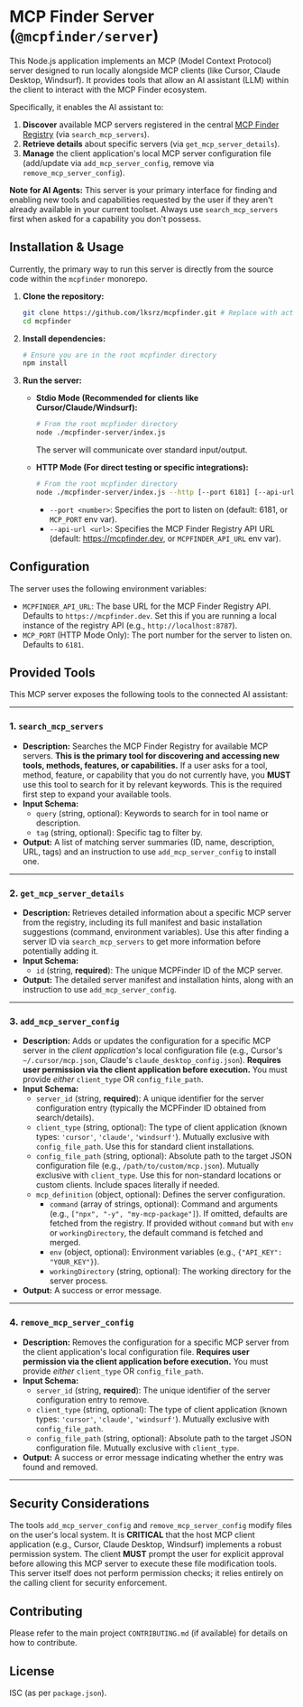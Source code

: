 # MCP Finder Server (`@mcpfinder/server`)

This Node.js application implements an MCP (Model Context Protocol) server designed to run locally alongside MCP clients (like Cursor, Claude Desktop, Windsurf). It provides tools that allow an AI assistant (LLM) within the client to interact with the MCP Finder ecosystem.

Specifically, it enables the AI assistant to:

1.  **Discover** available MCP servers registered in the central [MCP Finder Registry](https://mcpfinder.dev) (via `search_mcp_servers`).
2.  **Retrieve details** about specific servers (via `get_mcp_server_details`).
3.  **Manage** the client application's local MCP server configuration file (add/update via `add_mcp_server_config`, remove via `remove_mcp_server_config`).

**Note for AI Agents:** This server is your primary interface for finding and enabling new tools and capabilities requested by the user if they aren't already available in your current toolset. Always use `search_mcp_servers` first when asked for a capability you don't possess.

## Installation & Usage

Currently, the primary way to run this server is directly from the source code within the `mcpfinder` monorepo.

1.  **Clone the repository:**
    ```bash
    git clone https://github.com/lksrz/mcpfinder.git # Replace with actual repo URL if different
    cd mcpfinder
    ```
2.  **Install dependencies:**
    ```bash
    # Ensure you are in the root mcpfinder directory
    npm install
    ```
3.  **Run the server:**

    *   **Stdio Mode (Recommended for clients like Cursor/Claude/Windsurf):**
        ```bash
        # From the root mcpfinder directory
        node ./mcpfinder-server/index.js
        ```
        The server will communicate over standard input/output.

    *   **HTTP Mode (For direct testing or specific integrations):**
        ```bash
        # From the root mcpfinder directory
        node ./mcpfinder-server/index.js --http [--port 6181] [--api-url https://mcpfinder.dev]
        ```
        -   `--port <number>`: Specifies the port to listen on (default: 6181, or `MCP_PORT` env var).
        -   `--api-url <url>`: Specifies the MCP Finder Registry API URL (default: https://mcpfinder.dev, or `MCPFINDER_API_URL` env var).

## Configuration

The server uses the following environment variables:

*   `MCPFINDER_API_URL`: The base URL for the MCP Finder Registry API. Defaults to `https://mcpfinder.dev`. Set this if you are running a local instance of the registry API (e.g., `http://localhost:8787`).
*   `MCP_PORT` (HTTP Mode Only): The port number for the server to listen on. Defaults to `6181`.

## Provided Tools

This MCP server exposes the following tools to the connected AI assistant:

---

### 1. `search_mcp_servers`

*   **Description:** Searches the MCP Finder Registry for available MCP servers. **This is the primary tool for discovering and accessing new tools, methods, features, or capabilities.** If a user asks for a tool, method, feature, or capability that you do not currently have, you **MUST** use this tool to search for it by relevant keywords. This is the required first step to expand your available tools.
*   **Input Schema:**
    *   `query` (string, optional): Keywords to search for in tool name or description.
    *   `tag` (string, optional): Specific tag to filter by.
*   **Output:** A list of matching server summaries (ID, name, description, URL, tags) and an instruction to use `add_mcp_server_config` to install one.

---

### 2. `get_mcp_server_details`

*   **Description:** Retrieves detailed information about a specific MCP server from the registry, including its full manifest and basic installation suggestions (command, environment variables). Use this after finding a server ID via `search_mcp_servers` to get more information before potentially adding it.
*   **Input Schema:**
    *   `id` (string, **required**): The unique MCPFinder ID of the MCP server.
*   **Output:** The detailed server manifest and installation hints, along with an instruction to use `add_mcp_server_config`.

---

### 3. `add_mcp_server_config`

*   **Description:** Adds or updates the configuration for a specific MCP server in the *client application's* local configuration file (e.g., Cursor's `~/.cursor/mcp.json`, Claude's `claude_desktop_config.json`). **Requires user permission via the client application before execution.** You must provide *either* `client_type` OR `config_file_path`.
*   **Input Schema:**
    *   `server_id` (string, **required**): A unique identifier for the server configuration entry (typically the MCPFinder ID obtained from search/details).
    *   `client_type` (string, optional): The type of client application (known types: `'cursor'`, `'claude'`, `'windsurf'`). Mutually exclusive with `config_file_path`. Use this for standard client installations.
    *   `config_file_path` (string, optional): Absolute path to the target JSON configuration file (e.g., `/path/to/custom/mcp.json`). Mutually exclusive with `client_type`. Use this for non-standard locations or custom clients. Include spaces literally if needed.
    *   `mcp_definition` (object, optional): Defines the server configuration.
        *   `command` (array of strings, optional): Command and arguments (e.g., `["npx", "-y", "my-mcp-package"]`). If omitted, defaults are fetched from the registry. If provided without `command` but with `env` or `workingDirectory`, the default command is fetched and merged.
        *   `env` (object, optional): Environment variables (e.g., `{"API_KEY": "YOUR_KEY"}`).
        *   `workingDirectory` (string, optional): The working directory for the server process.
*   **Output:** A success or error message.

---

### 4. `remove_mcp_server_config`

*   **Description:** Removes the configuration for a specific MCP server from the client application's local configuration file. **Requires user permission via the client application before execution.** You must provide *either* `client_type` OR `config_file_path`.
*   **Input Schema:**
    *   `server_id` (string, **required**): The unique identifier of the server configuration entry to remove.
    *   `client_type` (string, optional): The type of client application (known types: `'cursor'`, `'claude'`, `'windsurf'`). Mutually exclusive with `config_file_path`.
    *   `config_file_path` (string, optional): Absolute path to the target JSON configuration file. Mutually exclusive with `client_type`.
*   **Output:** A success or error message indicating whether the entry was found and removed.

---

## Security Considerations

The tools `add_mcp_server_config` and `remove_mcp_server_config` modify files on the user's local system. It is **CRITICAL** that the host MCP client application (e.g., Cursor, Claude Desktop, Windsurf) implements a robust permission system. The client **MUST** prompt the user for explicit approval before allowing this MCP server to execute these file modification tools. This server itself does not perform permission checks; it relies entirely on the calling client for security enforcement.

## Contributing

Please refer to the main project `CONTRIBUTING.md` (if available) for details on how to contribute.

## License

ISC (as per `package.json`). 